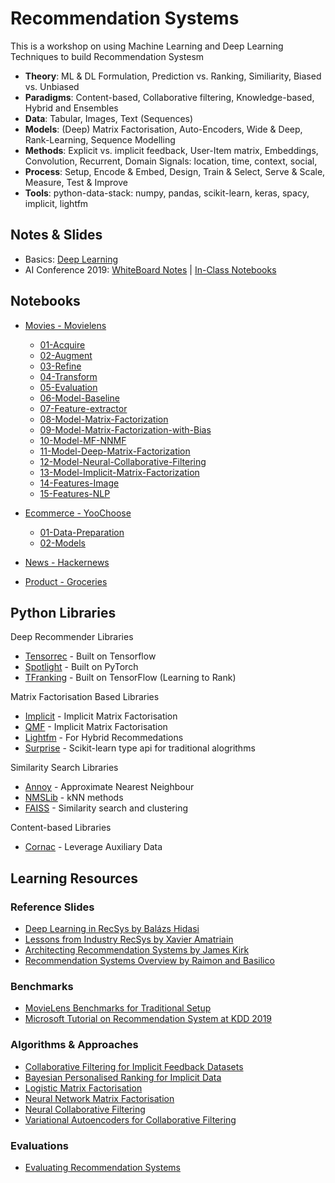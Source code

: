 # Recommendation Systems

This is a workshop on using Machine Learning and Deep Learning Techniques to build Recommendation Systesm

- **Theory**: ML & DL Formulation, Prediction vs. Ranking, Similiarity, Biased vs. Unbiased
- **Paradigms**: Content-based, Collaborative filtering, Knowledge-based, Hybrid and Ensembles
- **Data**: Tabular, Images, Text (Sequences)
- **Models**: (Deep) Matrix Factorisation, Auto-Encoders, Wide & Deep, Rank-Learning, Sequence Modelling
- **Methods**: Explicit vs. implicit feedback, User-Item matrix, Embeddings, Convolution, Recurrent, Domain Signals: location, time, context, social,
- **Process**: Setup, Encode & Embed, Design, Train & Select, Serve & Scale, Measure, Test & Improve
- **Tools**: python-data-stack: numpy, pandas, scikit-learn, keras, spacy, implicit, lightfm

## Notes & Slides

- Basics: [Deep Learning](Notes/Deep-Learning-Basics.pdf)
- AI Conference 2019: [WhiteBoard Notes](Notes/AIConf-CA-2019-Notes.pdf) | [In-Class Notebooks](https://notes.pipal.in/2019/AIConf-CA/) 


## Notebooks

- [Movies - Movielens](MovieLens)
    - [01-Acquire](MovieLens/01-Acquire.ipynb)
    - [02-Augment](MovieLens/02-Augment.ipynb)
    - [03-Refine](MovieLens/03-Refine.ipynb)
    - [04-Transform](MovieLens/04-Evaluation.ipynb)
    - [05-Evaluation](MovieLens/05-Evaluation.ipynb)
    - [06-Model-Baseline](Movielens/06-Model-Baseline.ipynb)
    - [07-Feature-extractor](Movielens/07-Feature-Extractor.ipynb)
    - [08-Model-Matrix-Factorization](Movielens/08-Model-MF-Linear.ipynb)
    - [09-Model-Matrix-Factorization-with-Bias](Movielens/09-MF-Linear-Bias.ipynb)
    - [10-Model-MF-NNMF](Movielens/10-Model-MF-NNMF.ipynb)
    - [11-Model-Deep-Matrix-Factorization](Movielens/11-Model-Deep-Factorisation.ipynb)
    - [12-Model-Neural-Collaborative-Filtering](Movielens/12-Neural-CF.ipynb)
    - [13-Model-Implicit-Matrix-Factorization](Movielens/13-Implicit-CF.ipynb)
    - [14-Features-Image](Movielens/14-Image-Features.ipynb)
    - [15-Features-NLP](Movielens/15-Doc-Embedding.ipynb)

- [Ecommerce - YooChoose](YooChoose)
    - [01-Data-Preparation](YooChoose/01-Data-Preparation.ipynb)     
    - [02-Models](YooChoose/02-Models.ipynb)
    
- [News - Hackernews](HackerNews)
- [Product - Groceries](Groceries)
    

## Python Libraries

Deep Recommender Libraries
- [Tensorrec](https://github.com/jfkirk/tensorrec) - Built on Tensorflow
- [Spotlight](https://github.com/maciejkula/spotlight) - Built on PyTorch
- [TFranking](https://github.com/tensorflow/ranking) - Built on TensorFlow (Learning to Rank)

Matrix Factorisation Based Libraries
- [Implicit](https://github.com/benfred/implicit) - Implicit Matrix Factorisation
- [QMF](https://github.com/quora/qmf) - Implicit Matrix Factorisation
- [Lightfm](https://github.com/lyst/lightfm) - For Hybrid Recommedations
- [Surprise](http://surpriselib.com/) - Scikit-learn type api for traditional alogrithms

Similarity Search Libraries
- [Annoy](https://github.com/spotify/annoy) - Approximate Nearest Neighbour
- [NMSLib](https://github.com/nmslib/nmslib) - kNN methods
- [FAISS](https://github.com/facebookresearch/faiss) - Similarity search and clustering

Content-based Libraries
- [Cornac](https://github.com/PreferredAI/cornac) - Leverage Auxiliary Data

## Learning Resources

### Reference Slides
- [Deep Learning in RecSys by Balázs Hidasi](http://pro.unibz.it/projects/schoolrecsys17/DeepLearning.pdf)
- [Lessons from Industry RecSys by Xavier Amatriain](http://pro.unibz.it/projects/schoolrecsys17/RecsysSummerSchool-XavierAmatriain.pdf)
- [Architecting Recommendation Systems by James Kirk](https://www.slideshare.net/JamesKirk58/boston-ml-architecting-recommender-systems)
- [Recommendation Systems Overview by Raimon and Basilico](http://nn4ir.com/ecir2018/slides/08_RecommenderSystems.pdf)

### Benchmarks
- [MovieLens Benchmarks for Traditional Setup](https://github.com/microsoft/recommenders/blob/master/benchmarks/movielens.ipynb)
- [Microsoft Tutorial on Recommendation System at KDD 2019](https://github.com/microsoft/recommenders)


### Algorithms & Approaches
- [Collaborative Filtering for Implicit Feedback Datasets](http://yifanhu.net/PUB/cf.pdf)
- [Bayesian Personalised Ranking for Implicit Data](https://arxiv.org/pdf/1205.2618)
- [Logistic Matrix Factorisation](https://web.stanford.edu/~rezab/nips2014workshop/submits/logmat.pdf)
- [Neural Network Matrix Factorisation](https://arxiv.org/abs/1511.06443)
- [Neural Collaborative Filtering](https://arxiv.org/abs/1708.05031)
- [Variational Autoencoders for Collaborative Filtering](https://arxiv.org/abs/1802.05814)

### Evaluations
- [Evaluating Recommendation Systems](https://www.microsoft.com/en-us/research/wp-content/uploads/2016/02/EvaluationMetrics.TR_.pdf)

